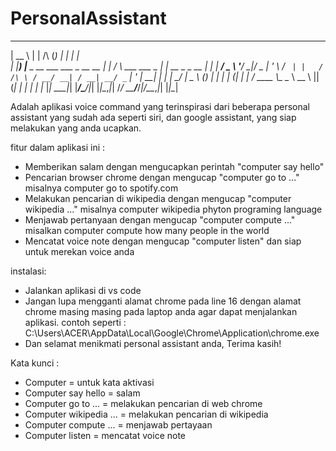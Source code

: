 # PersonalAssistant
  _____                                _                    _     _              _   
 |  __ \                              | |     /\           (_)   | |            | |  
 | |__) |__ _ __ ___  ___  _ __   __ _| |    /  \   ___ ___ _ ___| |_ __ _ _ __ | |_ 
 |  ___/ _ \ '__/ __|/ _ \| '_ \ / _` | |   / /\ \ / __/ __| / __| __/ _` | '_ \| __|
 | |  |  __/ |  \__ \ (_) | | | | (_| | |  / ____ \\__ \__ \ \__ \ || (_| | | | | |_ 
 |_|   \___|_|  |___/\___/|_| |_|\__,_|_| /_/    \_\___/___/_|___/\__\__,_|_| |_|\__|
                                                                                     
Adalah aplikasi voice command yang terinspirasi dari beberapa personal assistant yang sudah ada seperti siri, dan google assistant, yang siap melakukan yang anda ucapkan.

fitur dalam aplikasi ini :
- Memberikan salam dengan mengucapkan perintah "computer say hello"
- Pencarian browser chrome dengan mengucap "computer go to ..." misalnya computer go to spotify.com
- Melakukan pencarian di wikipedia dengan mengucap "computer wikipedia ..." misalnya computer wikipedia phyton programing language
- Menjawab pertanyaan dengan mengucap "computer compute ..." misalkan computer compute how many people in the world
- Mencatat voice note dengan mengucap "computer listen" dan siap untuk merekan voice anda

instalasi:
- Jalankan aplikasi di vs code 
- Jangan lupa mengganti alamat chrome pada line 16 dengan alamat chrome masing masing pada laptop anda agar dapat menjalankan aplikasi. contoh seperti : C:\Users\ACER\AppData\Local\Google\Chrome\Application\chrome.exe
- Dan selamat menikmati personal assistant anda, Terima kasih!

Kata kunci :
- Computer = untuk kata aktivasi
- Computer say hello = salam
- Computer go to ... = melakukan pencarian di web chrome
- Computer wikipedia ... = melakukan pencarian di wikipedia
- Computer compute ... = menjawab pertayaan 
- Computer listen = mencatat voice note 
